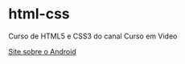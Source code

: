 # html-css

 Curso de HTML5 e CSS3 do canal Curso em Video

<a href="https://zarielbloomp.github.io/zarielbloomp-htmlcss.github.io/EXS-MOD2/desafio-android/ANDROID.html">Site sobre o Android</a>